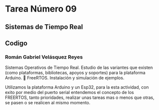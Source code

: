 # Tarea Número 09
## Sistemas de Tiempo Real
##  Codigo 
### Román Gabriel Velásquez Reyes

Sistemas Operativos de Tiempo Real. Estudio de las variantes que existen (como plataformas, bibliotecas, apoyos y soportes) para la plataforma Arduino.
 FreeRTOS. Instalación y simulación de ejemplos.

Utilizamos la plataforma Arduino y un Esp32,  para la  esta actividad, con exito por medio del puerto serial entendemos el concepto de los FREERTOS, tanto prioridades, realizar unas tareas mas o menos que otras, se pasen o se realicen al mismo momento.
